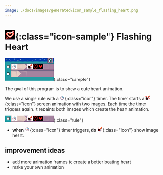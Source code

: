 ```yaml
---
image: ./docs/images/generated/icon_sample_flashing_heart.png
---
```


# ![Flashing Heart icon](../images/generated/icon_sample_flashing_heart.png){:class="icon-sample"} Flashing Heart

![Flashing Heart MicroCode program](../images/generated/sample_flashing_heart.png){:class="sample"}

The goal of this program is to show a cute heart animation.

We use a single rule with a ![timer](../images/generated/icon_S4.png){:class="icon"} timer. The timer starts a ![screen](../images/generated/icon_A5.png){:class="icon"} screen animation
with two images. Each time the timer triggers again, it repaints both images which create the heart animation.

![flashing heart rule 1](../images/generated/sample_flashing_heart_page_1_rule_1.png){:class="rule"}

-   **when** ![timer](../images/generated/icon_S4.png){:class="icon"} timer triggers, **do** ![screen](../images/generated/icon_A5.png){:class="icon"} show image heart.

## improvement ideas

-   add more animation frames to create a better beating heart
-   make your own animation
